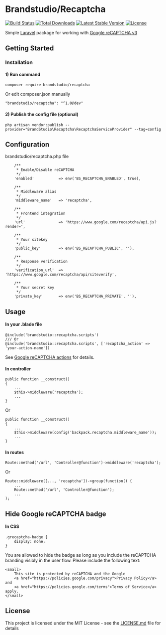 # Brandstudio/Recaptcha

<p align="left">
    <a href="https://travis-ci.org/brandstudio-kz/recaptcha"><img src="https://travis-ci.org/brandstudio-kz/recaptcha.svg" alt="Build Status"></a>
    <a href="https://packagist.org/packages/brandstudio/recaptcha"><img src="https://poser.pugx.org/brandstudio/recaptcha/d/total.svg" alt="Total Downloads"></a>
    <a href="https://packagist.org/packages/brandstudio/recaptcha"><img src="https://poser.pugx.org/brandstudio/recaptcha/v/stable.svg" alt="Latest Stable Version"></a>
    <a href="https://packagist.org/packages/brandstudio/recaptcha"><img src="https://poser.pugx.org/brandstudio/recaptcha/license.svg" alt="License"></a>
</p>

Simple [Laravel](https://laravel.com/docs/5.8) package for working with [Google reCAPTCHA v3](https://developers.google.com/recaptcha/docs/v3)

## Getting Started

### Installation

#### 1) Run command
```
composer require brandstudio/recaptcha
```
Or edit composer.json manually 
```
"brandstudio/recaptcha": "^1.0@dev" 
```

#### 2) Publish the config file (optional)
```
php artisan vendor:publish --provider="BrandStudio\Recaptcha\RecaptchaServiceProvider" --tag=config
```

## Configuration
brandstudio/recaptcha.php file
```
    /**
     * Enable/Disable reCAPTCHA
     */
    'enabled'           => env('BS_RECAPTCHA_ENABLED', true),

    /**
     * Middleware alias
     */
    'middleware_name'   => 'recaptcha',

    /**
     * Frontend integration
     */
    'url'               => 'https://www.google.com/recaptcha/api.js?render=',

    /**
     * Your sitekey
     */
    'public_key'        => env('BS_RECAPTCHA_PUBLIC', ''),

    /**
     * Response verification
     */
    'verification_url'  => 'https://www.google.com/recaptcha/api/siteverify',

    /**
     * Your secret key
     */
    'private_key'       => env('BS_RECAPTCHA_PRIVATE', ''),

```
## Usage
#### In your .blade file
```
@include('brandstudio::recaptcha.scripts')
/// Or
@include('brandstudio::recaptcha.scripts', ['recaptcha_action' => 'your-action-name'])
```
See [Google reCAPTCHA actions](https://developers.google.com/recaptcha/docs/v3#actions) for details.

#### In controller
```
public function __construct()
{
    ...
    $this->middleware('recaptcha');
    ...
}
```
Or
```
public function __construct()
{
    ...
    $this->middleware(config('backpack.recaptcha.middleware_name'));
    ...
}
```

#### In routes
```
Route::method('/url', 'Controller@function')->middleware('recaptcha');
```
Or
```
Route::middleware([..., 'recaptcha'])->group(function() {
    ...
    Route::method('/url', 'Controller@function');
    ...
);
```
## Hide Google reCAPTCHA badge
#### In CSS
```
.grecaptcha-badge {
    display: none;
}
```
You are allowed to hide the badge as long as you include the reCAPTCHA
branding visibly in the user flow. Please include the following text:
```
<small>
    This site is protected by reCAPTCHA and the Google 
    <a href="https://policies.google.com/privacy">Privacy Policy</a> and
    <a href="https://policies.google.com/terms">Terms of Service</a> apply.
</small>
```
## License
This project is licensed under the MIT License - see the [LICENSE.md](https://github.com/brandstudio-kz/recaptcha/blob/master/LICENSE.md) file for details
